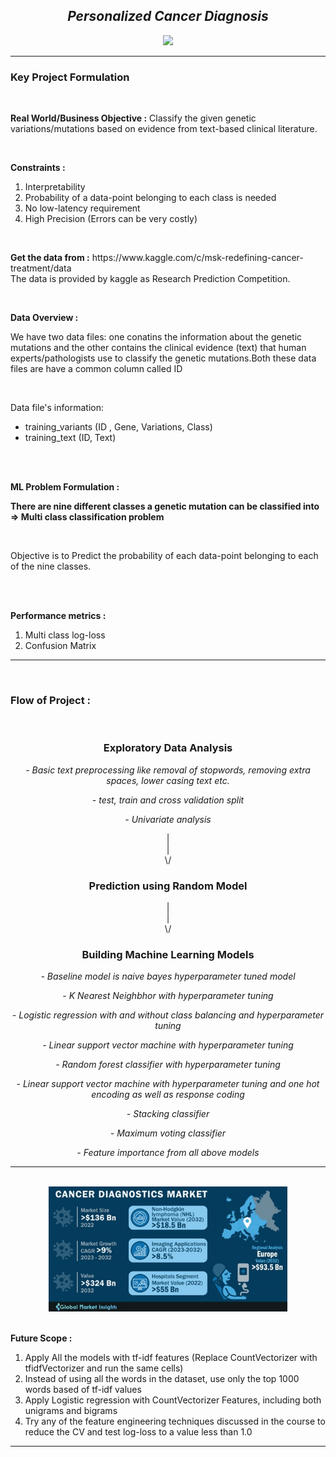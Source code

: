 <h2 align= "center"><em>Personalized Cancer Diagnosis</em></h2>

<div align="center">
  <img height="400" src="https://github.com/shreyjain99/Personalized-Cancer-Diagnosis/blob/main/src%20files/LEADNEW.gif"/>
</div>

<hr width="100%" size="2">

<h3 align= "left"> <b> Key Project Formulation </b> </h3>

<br>

<p>
<strong>Real World/Business Objective :</strong> Classify the given genetic variations/mutations based on evidence from text-based clinical literature.
</p>

<br>

<p>
<strong>Constraints :</strong>
</p>
<ol>
<li>Interpretability </li>
<li>Probability of a data-point belonging to each class is needed</li>
<li>No low-latency requirement</li>
<li>High Precision (Errors can be very costly)</li>
</ol>

<br>

<p>
<strong>Get the data from :</strong> https://www.kaggle.com/c/msk-redefining-cancer-treatment/data
<br>The data is provided by kaggle as Research Prediction Competition.
</p>

<br>

<p>
<strong>Data Overview :</strong>
<br>
  <p>We have two data files: one conatins the information about the genetic mutations and the other contains the clinical evidence (text) that  human experts/pathologists use to classify the genetic mutations.Both these data files are have a common column called ID</p>
<br>
<p>
    Data file's information:
    <ul>
        <li>
        training_variants (ID , Gene, Variations, Class)
        </li>
        <li>
        training_text (ID, Text)
        </li>
    </ul>
</p>

<br>

<br />


<p>
<strong>ML Problem Formulation :</strong>
</p>
<p> <strong>There are nine different classes a genetic mutation can be classified into => Multi class classification problem</strong> </p>
<br>
<p>Objective is to Predict the probability of each data-point belonging to each of the nine classes.</p>

<br>
<br>

<p>
<strong>Performance metrics :</strong>
</p>
<ol>
<li>Multi class log-loss</li>
<li>Confusion Matrix</li>
</ol>

<hr width="100%" size="2">

<br>

<body>

  <h3>Flow of Project : </h3>
  
  <br>

  <h3 align= "center"><strong>Exploratory Data Analysis</strong></h3>
  <p align= "center"><em> - Basic text preprocessing like removal of stopwords, removing extra spaces, lower casing text etc. </em></p>
  <p align= "center"><em> - test, train and cross validation split </em></p>
  <p align= "center"><em> - Univariate analysis </em></p>
  
  <div align= "center">|</div>
  <div align= "center">|</div>
  <div align= "center">\/</div>

  <h3 align= "center"><strong>Prediction using Random Model </strong></h3>

  <div align= "center">|</div>
  <div align= "center">|</div>
  <div align= "center">\/</div>

  <h3 align= "center">Building Machine Learning Models</h3>
  <p align= "center"><em> - Baseline model is naive bayes hyperparameter tuned model  </em></p>
  <p align= "center"><em> - K Nearest Neighbhor with hyperparameter tuning   </em></p>
  <p align= "center"><em> - Logistic regression with and without class balancing and hyperparameter tuning  </em></p>
  <p align= "center"><em> - Linear support vector machine with hyperparameter tuning </em></p> 
  <p align= "center"><em> - Random forest classifier with hyperparameter tuning </em></p>  
  <p align= "center"><em> - Linear support vector machine with hyperparameter tuning and one hot encoding as well as response coding </em></p>  
  <p align= "center"><em> - Stacking classifier </em></p>  
  <p align= "center"><em> - Maximum voting classifier </em></p>  
  <p align= "center"><em> - Feature importance from all above models </em></p>  



  
</body>

<hr width="100%" size="2">
<br>

<div align="center">
  <img height="200" src="https://github.com/shreyjain99/Personalized-Cancer-Diagnosis/blob/main/src%20files/cancer-diagnostics-market.jpg"/>
</div>

<br>

<p>
<strong>Future Scope :</strong>
</p>
<ol>
<li>Apply All the models with tf-idf features (Replace CountVectorizer with tfidfVectorizer and run the same cells) </li>
<li>Instead of using all the words in the dataset, use only the top 1000 words based of tf-idf values</li>
<li>Apply Logistic regression with CountVectorizer Features, including both unigrams and bigrams </li>
<li>Try any of the feature engineering techniques discussed in the course to reduce the CV and test log-loss to a value less than 1.0</li>
</ol>

<hr width="100%" size="2">
